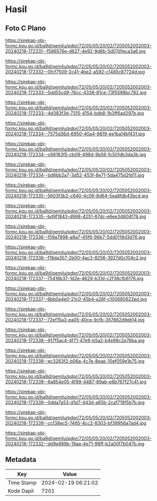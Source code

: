 # Hasil

## Foto C Plano

https://sirekap-obj-formc.kpu.go.id/ba9d/pemilu/pdpr/72/05/05/20/02/7205052002003-20240218-172331--f586576e-d627-4e92-9d8b-5d07d1eca3a6.jpg

https://sirekap-obj-formc.kpu.go.id/ba9d/pemilu/pdpr/72/05/05/20/02/7205052002003-20240218-172332--0fcf7509-2c41-4be2-a592-c1485c87724d.jpg

https://sirekap-obj-formc.kpu.go.id/ba9d/pemilu/pdpr/72/05/05/20/02/7205052002003-20240218-172333--5dd55cd9-76cc-4338-81ce-73f5598bc782.jpg

https://sirekap-obj-formc.kpu.go.id/ba9d/pemilu/pdpr/72/05/05/20/02/7205052002003-20240218-172333--4d383f3d-7315-4154-bdb8-1b3ff6ad297b.jpg

https://sirekap-obj-formc.kpu.go.id/ba9d/pemilu/pdpr/72/05/05/20/02/7205052002003-20240218-172334--7575d36d-6950-40a4-8619-ee1ba14bf431.jpg

https://sirekap-obj-formc.kpu.go.id/ba9d/pemilu/pdpr/72/05/05/20/02/7205052002003-20240218-172334--c66183f5-cb09-498d-9b56-fc501db3da3b.jpg

https://sirekap-obj-formc.kpu.go.id/ba9d/pemilu/pdpr/72/05/05/20/02/7205052002003-20240218-172334--bd6bb2a7-3d52-453f-8e71-5da475d2fd11.jpg

https://sirekap-obj-formc.kpu.go.id/ba9d/pemilu/pdpr/72/05/05/20/02/7205052002003-20240218-172335--5603f3b2-c640-4c06-8d64-5ea8fdb43bcd.jpg

https://sirekap-obj-formc.kpu.go.id/ba9d/pemilu/pdpr/72/05/05/20/02/7205052002003-20240218-172335--bd9f1843-d998-4251-87dc-e6ee34804f78.jpg

https://sirekap-obj-formc.kpu.go.id/ba9d/pemilu/pdpr/72/05/05/20/02/7205052002003-20240218-172336--f59a7898-a8a7-45f6-96b7-5dd0118d3d76.jpg

https://sirekap-obj-formc.kpu.go.id/ba9d/pemilu/pdpr/72/05/05/20/02/7205052002003-20240218-172336--f19da357-2b00-4ac3-8256-3927d0c104c2.jpg

https://sirekap-obj-formc.kpu.go.id/ba9d/pemilu/pdpr/72/05/05/20/02/7205052002003-20240218-172337--75416b37-1d2e-4629-b31d-c2f38cfb6176.jpg

https://sirekap-obj-formc.kpu.go.id/ba9d/pemilu/pdpr/72/05/05/20/02/7205052002003-20240218-172337--6bb0a4e0-21c0-45b4-a26f-c100680622ed.jpg

https://sirekap-obj-formc.kpu.go.id/ba9d/pemilu/pdpr/72/05/05/20/02/7205052002003-20240218-172337--72ef15a3-ea05-40ce-9cfb-357662d9eb14.jpg

https://sirekap-obj-formc.kpu.go.id/ba9d/pemilu/pdpr/72/05/05/20/02/7205052002003-20240218-172338--917f5ac4-4f71-47e9-b5a2-b4e98c2e76ba.jpg

https://sirekap-obj-formc.kpu.go.id/ba9d/pemilu/pdpr/72/05/05/20/02/7205052002003-20240218-172338--ec3263f2-b06a-4c7e-8eae-10ef059e1b75.jpg

https://sirekap-obj-formc.kpu.go.id/ba9d/pemilu/pdpr/72/05/05/20/02/7205052002003-20240218-172339--6a854e05-4f99-4487-89ab-e6b767f27c41.jpg

https://sirekap-obj-formc.kpu.go.id/ba9d/pemilu/pdpr/72/05/05/20/02/7205052002003-20240218-172339--0dda7a53-d1d7-443d-a65b-2caf719f5b7b.jpg

https://sirekap-obj-formc.kpu.go.id/ba9d/pemilu/pdpr/72/05/05/20/02/7205052002003-20240218-172339--ccf38ec5-7465-4cc2-8303-bf39956a7ad4.jpg

https://sirekap-obj-formc.kpu.go.id/ba9d/pemilu/pdpr/72/05/05/20/02/7205052002003-20240218-172332--dd9e889b-19aa-4e71-98ff-b2a00f7b047b.jpg


## Metadata

| Key        | Value               |
| ---------- | ------------------- |
| Time Stamp | 2024-02-19 06:21:02 |
| Kode Dapil | 7201                |



